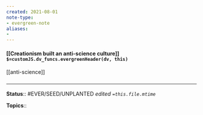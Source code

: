 ```yaml
---
created: 2021-08-01
note-type: 
- evergreen-note
aliases:
- 
---
```


#### [[Creationism built an anti-science culture]] `$=customJS.dv_funcs.evergreenHeader(dv, this)`

[[anti-science]]
### <hr class="footnote"/>

**Status**:: #EVER/SEED/UNPLANTED 
*edited `=this.file.mtime`*

**Topics**:: 

